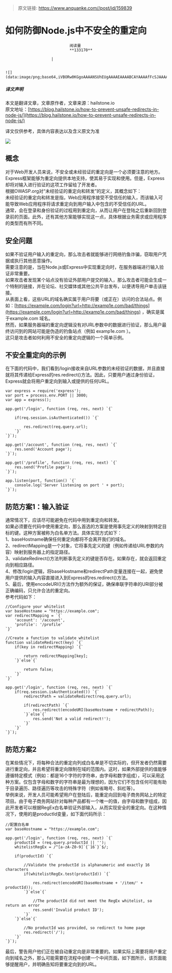> 原文链接: https://www.anquanke.com//post/id/159839 


# 如何防御Node.js中不安全的重定向


                                阅读量   
                                **133170**
                            
                        |
                        
                                                                                                                                    ![](data:image/png;base64,iVBORw0KGgoAAAANSUhEUgAAAAEAAAABCAYAAAAfFcSJAAAAAXNSR0IArs4c6QAAAARnQU1BAACxjwv8YQUAAAAJcEhZcwAADsQAAA7EAZUrDhsAAAANSURBVBhXYzh8+PB/AAffA0nNPuCLAAAAAElFTkSuQmCC)
                                                                                            



##### 译文声明

本文是翻译文章，文章原作者，文章来源：hailstone.io
                                <br>原文地址：[https://blog.hailstone.io/how-to-prevent-unsafe-redirects-in-node-js/](https://blog.hailstone.io/how-to-prevent-unsafe-redirects-in-node-js/)

译文仅供参考，具体内容表达以及含义原文为准

[![](https://p4.ssl.qhimg.com/t01428452373655b25f.png)](https://p4.ssl.qhimg.com/t01428452373655b25f.png)

## 概念

对于Web开发人员来说，不安全或未经验证的重定向是一个必须要注意的地方。Express框架能够为重定向提供本地支持，使其易于实现和使用。但是，Express却将对输入进行验证的这项工作留给了开发者。<br>
根据OWASP.org对“未经验证的重定向和转发”的定义，其概念如下：<br>
未经验证的重定向和转发是指，Web应用程序接受不受信任的输入，而该输入可能导致Web应用程序将请求重定向到用户输入中包含的不受信任的URL。<br>
通常，会在登录和身份验证的过程用到重定向，从而让用户在登陆之后重新回到登录前的页面。此外，还有其他方案能够实现这一点，具体根据业务需求或应用程序的类型而有所不同。



## 安全问题

如果不验证用户输入的重定向，那么攻击者就能够进行网络钓鱼诈骗，窃取用户凭据或执行其他恶意操作。<br>
需要注意的是，当在Node.js或Express中实现重定向时，在服务器端进行输入验证非常重要。<br>
如果攻击者发现某个站点没有验证外部用户提交的输入，那么攻击者可能会生成一个特制的链接，并在论坛、社交媒体或其他公共平台发布，以便诱导用户单击该链接。<br>
从表面上看，这些URL的域名确实属于用户将要（或正在）访问的合法站点。例如：[https://example.com/login?url=http://examp1e.com/bad/things](https://example.com/login?url=http://examp1e.com/bad/things) ，确实是属于example.com 域名。<br>
然而，如果服务器端的重定向逻辑没有对URL参数中的数据进行验证，那么用户最终访问到的网站可能是伪造的钓鱼站点（例如 examp1e.com ）。<br>
这只是攻击者如何利用不安全的重定向逻辑的一个简单示例。



## 不安全重定向的示例

在下面的代码中，我们看到/login接收来自URL参数的未经验证的数据，并且直接就将其传递给Express的res.redirect()方法。因此，只要用户通过身份验证，Express就会将用户重定向到输入或提供的任何URL。

```
var express = require('express');
var port = process.env.PORT || 3000;
var app = express();

app.get('/login', function (req, res, next) `{`

    if(req.session.isAuthenticated()) `{`

        res.redirect(req.query.url);
    `}`
`}`); 

app.get('/account', function (req, res, next) `{`
    res.send('Account page');
`}`);

app.get('/profile', function (req, res, next) `{`
    res.send('Profile page');
`}`);

app.listen(port, function() `{`
    console.log('Server listening on port ' + port);
`}`);
```



## 防范方案1：输入验证

通常情况下，应该尽可能避免在代码中用到重定向和转发。<br>
如果必须要在代码中使用重定向，那么首选的方案是使用事先定义的映射到特定目标的键。这种方案被称为白名单方法。具体实现方式如下：<br>
1、baseHostname确保任何重定向都将不会离开我们的域名。<br>
2、redirectMapping是一个对象，它将事先定义的键（例如传递给URL参数的内容）映射到服务器上的指定路径。<br>
3、validateRedirect()方法判断事先定义的键是否存在。如果存在，就会返回重定向到相应路径。<br>
4、修改/login逻辑，将baseHostname和redirectPath变量连接在一起，避免使用户提供的输入内容直接进入到Express的res.redirect()方法。<br>
5、最后，使用encodeURI()方法作为额外的保证，确保串联字符串的URI部分被正确编码，只允许合法的重定向。<br>
参考代码如下：

```
//Configure your whitelist
var baseHostname = "https://example.com";
var redirectMapping = `{`
    'account': '/account',
    'profile': '/profile'
`}`

//Create a function to validate whitelist
function validateRedirect(key) `{`
    if(key in redirectMapping) `{`

        return redirectMapping[key];
    `}`else`{`

        return false;
    `}`
`}`

app.get('/login', function (req, res, next) `{`
    if(req.session.isAuthenticated()) `{`
        redirectPath = validateRedirect(req.query.url);

        if(redirectPath) `{`
            res.redirect(encodeURI(baseHostname + redirectPath));
        `}`else`{`
            res.send('Not a valid redirect!');
        `}`
    `}`
`}`);
```



## 防范方案2

在某些情况下，将每种合法的重定向列成白名单是不切实际的，但开发者仍然需要进行重定向，并且希望将重定向限制在域的范围内。这时，如果外部提供的值能够遵循特定模式（例如：都是16个字符的字符串，由字母和数字组成），可以采用这种方案。仅包含字母和数字的字符串是最为理想的，因为它们不包含任何可能有助于目录遍历、路径遍历等攻击的特殊字符（例如省略号、斜杠等）。<br>
举例来说，开发人员可能希望用户在登陆后，能重定向回到电子商务网站上的特定项目。由于电子商务网站针对每种产品都有一个唯一的值，由字母和数字组成，因此开发者可以根据RegEx白名单验证外部输入，从而实现安全的重定向。在这种情况下，使用的是productId变量，如下面代码所示：

```
//配置白名单
var baseHostname = "https://example.com";

app.get('/login', function (req, res, next) `{`
    productId = (req.query.productId || '');
    whitelistRegEx = /^[a-zA-Z0-9]`{`16`}`$/;

    if(productId) `{`

        //Validate the productId is alphanumeric and exactly 16 characters
        if(whitelistRegEx.test(productId)) `{`

            res.redirect(encodeURI(baseHostname + '/item/' + productId));
        `}`else`{`

            //The productId did not meet the RegEx whitelist, so return an error
            res.send('Invalid product ID');
        `}`
    `}`else`{`

        //No productId was provided, so redirect to home page
        res.redirect('/');
    `}`
`}`);
```

最后，警告用户他们正在被自动重定向是非常重要的。如果实际上需要将用户重定向到域名之外，那么可能需要在流程中创建一个中间页面，如下图所示，该页面能够提醒用户，并明确告知将要重定向到的URL。<br>[![](data:image/png;base64,iVBORw0KGgoAAAANSUhEUgAAAAEAAAABCAYAAAAfFcSJAAAAAXNSR0IArs4c6QAAAARnQU1BAACxjwv8YQUAAAAJcEhZcwAADsQAAA7EAZUrDhsAAAANSURBVBhXYzh8+PB/AAffA0nNPuCLAAAAAElFTkSuQmCC)](https://blog.hailstone.io/content/images/2018/08/leaving-website-1.PNG)
